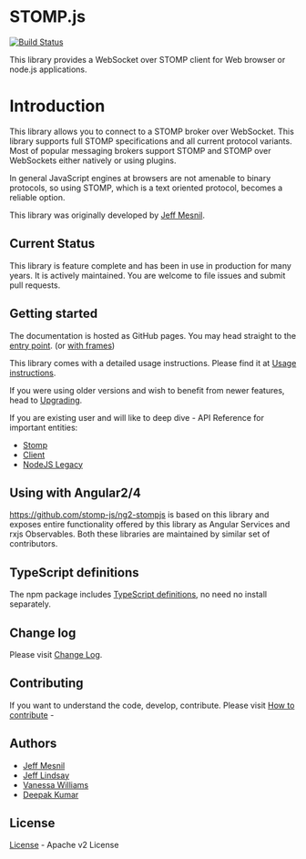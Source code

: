 # STOMP.js

[![Build Status](https://travis-ci.org/stomp-js/stomp-websocket.svg?branch=master)](https://travis-ci.org/stomp-js/stomp-websocket)

This library provides a WebSocket over STOMP client for Web browser or node.js 
applications.

# Introduction

This library allows you to connect to a STOMP broker over WebSocket. This library
supports full STOMP specifications and all current protocol variants. Most of
popular messaging brokers support STOMP and STOMP over WebSockets either natively
or using plugins.

In general JavaScript engines at browsers are not amenable to binary protocols,
so using STOMP, which is a text oriented protocol, becomes a reliable option.

This library was originally developed by [Jeff Mesnil](http://jmesnil.net/).

## Current Status

This library is feature complete and has been in use in production for many years. It
is actively maintained. You are welcome to file issues and submit pull requests.

## Getting started

The documentation is hosted as GitHub pages.
You may head straight to the 
[entry point](https://stomp-js.github.io/stomp-websocket/codo/extra/docs-src/Introduction.md.html).
(or [with frames](https://stomp-js.github.io/stomp-websocket/codo/))

This library comes with a detailed usage instructions. Please find it at 
[Usage instructions](https://stomp-js.github.io/stomp-websocket/codo/extra/docs-src/Usage.md.html). 

If you were using older versions and wish to benefit from newer features, head to
[Upgrading](https://stomp-js.github.io/stomp-websocket/codo/extra/docs-src/Upgrade.md.html). 

If you are existing user and will like to deep dive - API Reference for important entities:

* [Stomp](https://stomp-js.github.io/stomp-websocket/codo/mixin/Stomp.html)
* [Client](https://stomp-js.github.io/stomp-websocket/codo/class/Client.html)
* [NodeJS Legacy](https://stomp-js.github.io/stomp-websocket/codo/file/src/stomp-node.coffee.html)

## Using with Angular2/4

https://github.com/stomp-js/ng2-stompjs is based on this library and exposes entire functionality
offered by this library as Angular Services and rxjs Observables. Both these libraries are maintained
by similar set of contributors.

## TypeScript definitions

The npm package includes [TypeScript definitions](https://github.com/stomp-js/stomp-websocket/blob/master/index.d.ts), no need no install separately.

## Change log

Please visit [Change Log](https://stomp-js.github.io/stomp-websocket/codo/extra/docs-src/Change-log.md.html).

## Contributing

If you want to understand the code, develop, contribute. Please visit
[How to contribute](https://stomp-js.github.io/stomp-websocket/codo/extra/docs-src/Contribute.md.html) - 

## Authors

 * [Jeff Mesnil](http://jmesnil.net/)
 * [Jeff Lindsay](http://github.com/progrium)
 * [Vanessa Williams](http://github.com/fridgebuzz)
 * [Deepak Kumar](https://github.com/kum-deepak)

## License

[License](https://stomp-js.github.io/stomp-websocket/codo/extra/LICENSE.txt.html) - Apache v2 License
